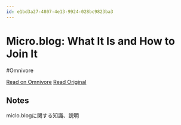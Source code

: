 ```yaml
---
id: e1bd3a27-4807-4e13-9924-028bc9823ba3
---
```


# Micro.blog: What It Is and How to Join It
#Omnivore

[Read on Omnivore](https://omnivore.app/me/https-www-lifewire-com-what-is-micro-blog-7099438-19135115b1f)
[Read Original](https://www.lifewire.com/what-is-micro-blog-7099438)

## Notes

miclo.blogに関する知識、説明

